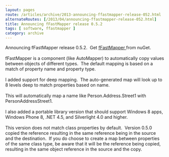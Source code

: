 ```yaml
---
layout: pages
route: /articles/archive/2013-announcing-ffastmapper-release-052.html
alternateRoutes: [/2013/04/announcing-ffastmapper-release-052.html]
title: Announcing fFastMapper release 0.5.2
tags: [ software, ffastmapper ]
category: archive
---
```

Announcing fFastMapper release 0.5.2. &nbsp;Get <a href="http://www.nuget.org/packages?q=ffastmapper" target="_blank">fFastMapper </a>from nuGet.<br />
<br />
fFastMapper is a component (like AutoMapper) to automatically copy values between objects of different types. &nbsp;The default mapping is based on a match of property name and property type.<br />
<br />
I added support for deep mapping. &nbsp;The auto-generated map will look up to 8 levels deep to match properties based on name. <br />
<br />
This will automatically map a name like Person.Address.Street1 with PersonAddressStreet1.<br />
<br />
I also added a portable library version that should support Windows 8 apps, Windows Phone 8, .NET 4.5, and Silverlight 4.0 and higher.<br />
<br />
This version does not match class properties by default. &nbsp;Version 0.5.0 copied the reference resulting in the same reference being in the source and the destination. &nbsp;If you do choose to create a map between properties of the same class type, be aware that it will be the reference being copied, resulting in the same object reference in the source and the copy.<br />
